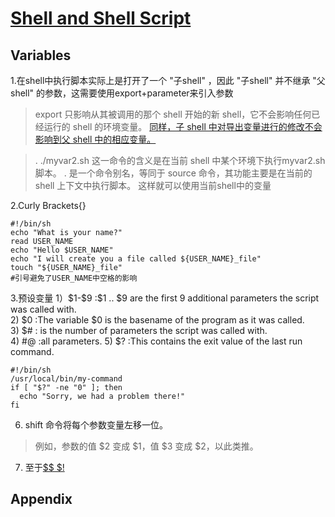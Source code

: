 # [Shell and Shell Script](https://www.shellscript.sh/)
## Variables
1.在shell中执行脚本实际上是打开了一个 "子shell" ，因此 "子shell" 并不继承 "父shell" 的参数，这需要使用export+parameter来引入参数  
> export 只影响从其被调用的那个 shell 开始的新 shell，它不会影响任何已经运行的 shell 的环境变量。
> [同样，子 shell 中对导出变量进行的修改不会影响到父 shell 中的相应变量。](https://www.shellscript.sh/variables1.html)

> . ./myvar2.sh 这一命令的含义是在当前 shell 中某个环境下执行myvar2.sh脚本。
> . 是一个命令别名，等同于 source 命令，其功能主要是在当前的 shell 上下文中执行脚本。
> 这样就可以使用当前shell中的变量

2.Curly Brackets{}
```shell
#!/bin/sh
echo "What is your name?"
read USER_NAME
echo "Hello $USER_NAME"
echo "I will create you a file called ${USER_NAME}_file"
touch "${USER_NAME}_file"
#引号避免了USER_NAME中空格的影响
```
3.预设变量
1）\$1-\$9 :\$1 .. \$9 are the first 9 additional parameters the script was called with.  
2) \$0 :The variable \$0 is the basename of the program as it was called.  
3) \$# : is the number of parameters the script was called with.  
4) #@ :all parameters.
5) $? :This contains the exit value of the last run command.
```shell
#!/bin/sh
/usr/local/bin/my-command
if [ "$?" -ne "0" ]; then
  echo "Sorry, we had a problem there!"
fi
```
6) shift 命令将每个参数变量左移一位。
> 例如，参数的值 \$2 变成 \$1，值 \$3 变成 \$2，以此类推。

7) 至于[\$\$ \$!](https://www.shellscript.sh/variables2.html)

## Appendix
